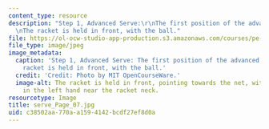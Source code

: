 ```yaml
---
content_type: resource
description: "Step 1, Advanced Serve:\r\nThe first position of the advanced serve.\r\
  \nThe racket is held in front, with the ball."
file: https://ol-ocw-studio-app-production.s3.amazonaws.com/courses/pe-710-tennis-spring-2007/c38502aa770aa1594142bcdf27ef8d0a_serve_Page_07.jpg
file_type: image/jpeg
image_metadata:
  caption: 'Step 1, Advanced Serve: The first position of the advanced serve. The
    racket is held in front, with the ball.'
  credit: 'Credit: Photo by MIT OpenCourseWare.'
  image-alt: The racket is held in front, pointing towards the net, with the ball
    in the left hand near the racket neck.
resourcetype: Image
title: serve_Page_07.jpg
uid: c38502aa-770a-a159-4142-bcdf27ef8d0a
---
```

